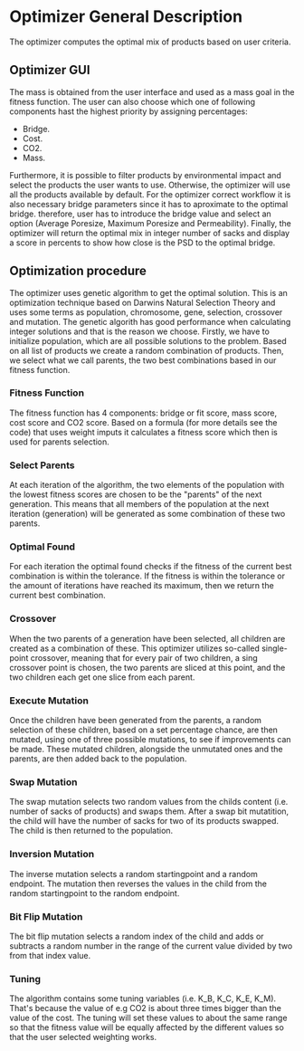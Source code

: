 # Optimizer General Description
The optimizer computes the optimal mix of products based on user criteria.

## Optimizer GUI
The mass is obtained from the user interface and used as a mass goal in the fitness function.
The user can also choose which one of following components hast the highest priority by assigning percentages:
 - Bridge.
 - Cost.
 - CO2.
 - Mass.

Furthermore, it is possible to filter products by environmental impact and select the products the user wants to use. Otherwise, the optimizer will use all the products available by default.
For the optimizer correct workflow it is also necessary bridge parameters since it has to aproximate to the optimal bridge. therefore, user has to introduce the bridge value and select an option (Average Poresize, Maximum Poresize and Permeability).
Finally, the optimizer will return the optimal mix in integer number of sacks and display a score in percents to show how close is the PSD to the optimal bridge.

## Optimization procedure
The optimizer uses genetic algorithm to get the optimal solution. This is an optimization technique based on Darwins Natural Selection Theory and uses some terms as population, chromosome, gene, selection, crossover and mutation. The genetic algorith has good performance when calculating integer solutions and that is the reason we choose.
Firstly, we have to initialize population, which are all possible solutions to the problem. Based on all list of products we create a random combination of products.
Then, we select what we call parents, the two best combinations based in our fitness function. 

### Fitness Function
The fitness function has 4 components: bridge or fit score, mass score, cost score and CO2 score. Based on a formula (for more details see the code) that uses weight imputs it calculates a fitness score which then is used for parents selection. 

### Select Parents
At each iteration of the algorithm, the two elements of the population with the lowest fitness scores are chosen to be the "parents" of the next generation. This means that
all members of the population at the next iteration (generation) will be generated as some combination of these two parents.

### Optimal Found
For each iteration the optimal found checks if the fitness of the current best combination is within the tolerance. If the fitness is within the tolerance or the amount of iterations have reached its maximum, then we return the current best combination.

### Crossover
When the two parents of a generation have been selected, all children are created as a combination of these. This optimizer utilizes so-called single-point crossover, meaning
that for every pair of two children, a sing crossover point is chosen, the two parents are sliced at this point, and the two children each get one slice from each parent. 

### Execute Mutation
Once the children have been generated from the parents, a random selection of these children, based on a set percentage chance, are then mutated, using one of three possible mutations, to see if improvements can be made.
These mutated children, alongside the unmutated ones and the parents, are then added back to the population.

### Swap Mutation
The swap mutation selects two random values from the childs content (i.e. number of sacks of products) and swaps them. After a swap bit mutatition, the child will have the number of sacks for two of its products swapped. The child is then returned to the population.

### Inversion Mutation
The inverse mutation selects a random startingpoint and a random endpoint. The mutation then reverses the values in the child from the random startingpoint to the random endpoint.

### Bit Flip Mutation
The bit flip mutation selects a random index of the child and adds or subtracts a random number in the range of the current value divided by two from that index value.

### Tuning
The algorithm contains some tuning variables (i.e. K_B, K_C, K_E, K_M). That's because the value of e.g CO2 is about three times bigger than the value of the cost. The tuning will set these values to about the same range so that the fitness value will be equally affected by the different values so that the user selected weighting works. 
